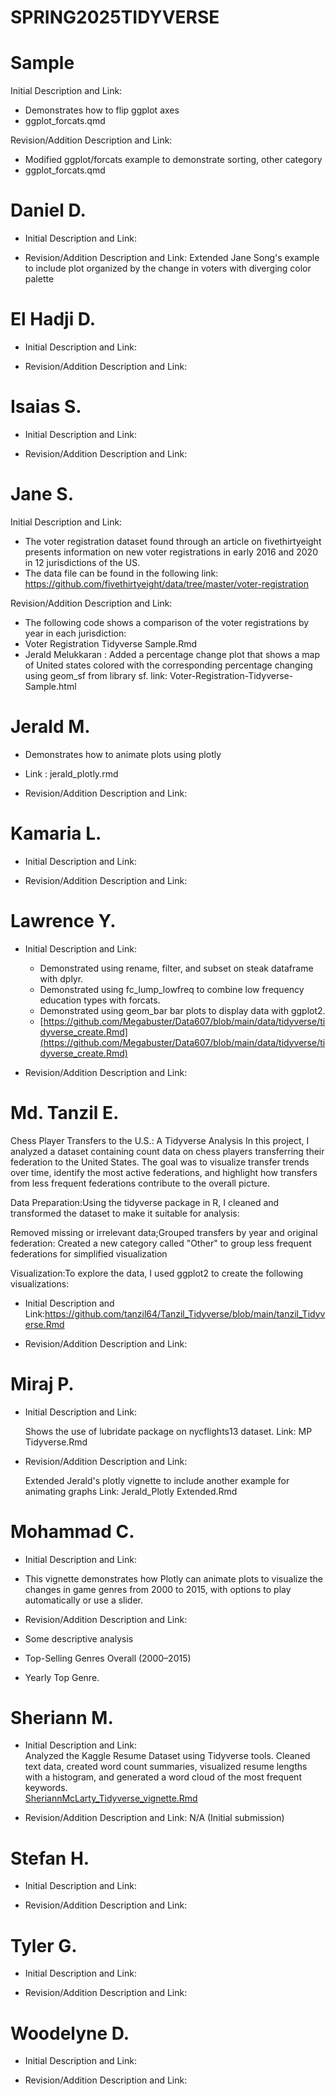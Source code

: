 # SPRING2025TIDYVERSE

# Sample
Initial Description and Link: 
* Demonstrates how to flip ggplot axes
* ggplot_forcats.qmd


Revision/Addition Description and Link: 
* Modified ggplot/forcats example to demonstrate sorting, other category
* ggplot_forcats.qmd

# Daniel D.

* Initial Description and Link:

* Revision/Addition Description and Link:
Extended Jane Song's example to include plot organized by the change in voters with diverging color palette


# El Hadji D.

* Initial Description and Link:

* Revision/Addition Description and Link:



# Isaias S.

* Initial Description and Link:

* Revision/Addition Description and Link:



# Jane S.

Initial Description and Link:
* The voter registration dataset found through an article on fivethirtyeight presents information on new voter registrations in early 2016 and 2020 in 12 jurisdictions of the US.
* The data file can be found in the following link: https://github.com/fivethirtyeight/data/tree/master/voter-registration

Revision/Addition Description and Link:
* The following code shows a comparison of the voter registrations by year in each jurisdiction: 
* Voter Registration Tidyverse Sample.Rmd
* Jerald Melukkaran :  Added a percentage change plot that shows a map of United states colored with the corresponding percentage changing using  geom_sf from library sf. link: Voter-Registration-Tidyverse-Sample.html




# Jerald M.

* Demonstrates how to animate plots using plotly 
* Link : jerald_plotly.rmd

* Revision/Addition Description and Link:



# Kamaria L.

* Initial Description and Link:

* Revision/Addition Description and Link:



# Lawrence Y.

* Initial Description and Link:
  * Demonstrated using rename, filter, and subset on steak dataframe with dplyr.
  * Demonstrated using fc_lump_lowfreq to combine low frequency education types with forcats.
  * Demonstrated using geom_bar bar plots to display data with ggplot2.
  * [https://github.com/Megabuster/Data607/blob/main/data/tidyverse/tidyverse_create.Rmd](https://github.com/Megabuster/Data607/blob/main/data/tidyverse/tidyverse_create.Rmd)

* Revision/Addition Description and Link:



# Md. Tanzil E.
Chess Player Transfers to the U.S.: A Tidyverse Analysis
In this project, I analyzed a dataset containing count data on chess players transferring their federation to the United States. 
The goal was to visualize transfer trends over time, identify the most active federations, and highlight how transfers from less frequent federations contribute to the overall picture.

Data Preparation:Using the tidyverse package in R, I cleaned and transformed the dataset to make it suitable for analysis:

Removed missing or irrelevant data;Grouped transfers by year and original federation:
Created a new category called "Other" to group less frequent federations for simplified visualization

Visualization:To explore the data, I used ggplot2 to create the following visualizations:


* Initial Description and Link:https://github.com/tanzil64/Tanzil_Tidyverse/blob/main/tanzil_Tidyverse.Rmd

* Revision/Addition Description and Link:



# Miraj P.

* Initial Description and Link:

  Shows the use of lubridate package on nycflights13 dataset.
  Link: MP Tidyverse.Rmd
  
* Revision/Addition Description and Link:

  Extended Jerald's plotly vignette to include another example for animating graphs
  Link: Jerald_Plotly Extended.Rmd



# Mohammad C.

* Initial Description and Link:
* This vignette demonstrates how Plotly can animate plots to visualize the changes in game genres from 2000 to 2015, with options to play automatically or use a slider.
  

* Revision/Addition Description and Link:
* Some descriptive analysis
* Top-Selling Genres Overall (2000–2015)
* Yearly Top Genre.
  
  



# Sheriann M.

* Initial Description and Link:  
  Analyzed the Kaggle Resume Dataset using Tidyverse tools. Cleaned text data, created word count summaries, visualized resume lengths with a histogram, and generated a word cloud of the most frequent keywords.  
  [SheriannMcLarty_Tidyverse_vignette.Rmd](SheriannMcLarty_Tidyverse_vignette.Rmd)

* Revision/Addition Description and Link:
  N/A (Initial submission)


# Stefan H.

* Initial Description and Link:

* Revision/Addition Description and Link:



# Tyler G.

* Initial Description and Link:

* Revision/Addition Description and Link:



# Woodelyne D.

* Initial Description and Link:

* Revision/Addition Description and Link:




